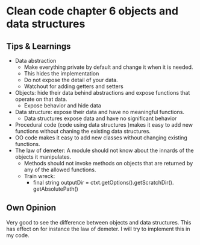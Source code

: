 # Clean code chapter 6 objects and data structures

## Tips & Learnings
- Data abstraction
    - Make everything private by default and change it when it is needed.
    - This hides the implementation
    - Do not expose the detail of your data. 
    - Watchout for adding getters and setters
- Objects: hide their data behind abstractions and expose functions that operate on that data.
    - Expose behavior and hide data
- Data structure: expose their data and have no meaningful functions.
    - Data structures expose data and have no significant behavior
- Procedural code (code using data structures )makes it easy to add new functions without chaning the existing data structures. 
- OO code makes it easy to add new classes without changing existing functions.
- The law of demeter: A module should not know about the innards of the objects it manipulates.
    - Methods should not invoke methods on objects that are returned by any of the allowed functions. 
    - Train wreck:
        - final string outputDir = ctxt.getOptions().getScratchDir(). getAbsolutePath()

## Own Opinion
Very good to see the difference between objects and data structures. This has effect on for instance the law of demeter. I will try to implement this in my code. 
